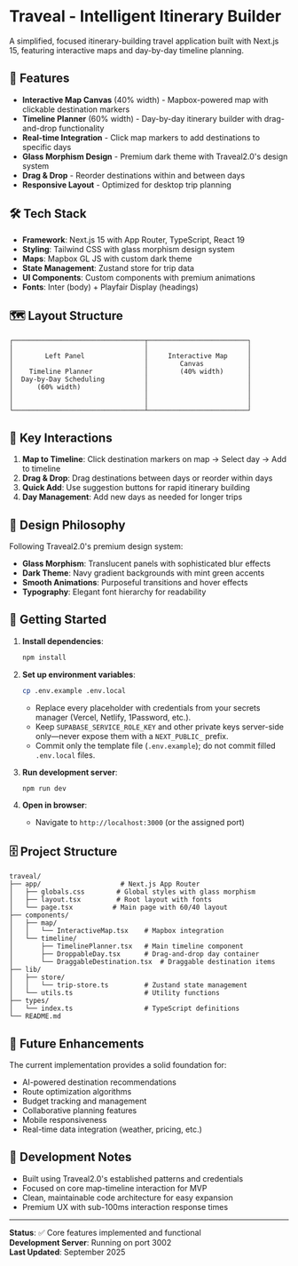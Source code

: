 # Traveal - Intelligent Itinerary Builder

A simplified, focused itinerary-building travel application built with Next.js 15, featuring interactive maps and day-by-day timeline planning.

## 🚀 Features

- **Interactive Map Canvas** (40% width) - Mapbox-powered map with clickable destination markers
- **Timeline Planner** (60% width) - Day-by-day itinerary builder with drag-and-drop functionality
- **Real-time Integration** - Click map markers to add destinations to specific days
- **Glass Morphism Design** - Premium dark theme with Traveal2.0's design system
- **Drag & Drop** - Reorder destinations within and between days
- **Responsive Layout** - Optimized for desktop trip planning

## 🛠️ Tech Stack

- **Framework**: Next.js 15 with App Router, TypeScript, React 19
- **Styling**: Tailwind CSS with glass morphism design system
- **Maps**: Mapbox GL JS with custom dark theme
- **State Management**: Zustand store for trip data
- **UI Components**: Custom components with premium animations
- **Fonts**: Inter (body) + Playfair Display (headings)

## 🗺️ Layout Structure

```
┌─────────────────────────────────┬─────────────────────────┐
│                                 │                         │
│        Left Panel               │     Interactive Map     │
│                                 │        Canvas           │
│    Timeline Planner             │        (40% width)      │
│  Day-by-Day Scheduling          │                         │
│      (60% width)                │                         │
│                                 │                         │
│                                 │                         │
└─────────────────────────────────┴─────────────────────────┘
```

## 🎯 Key Interactions

1. **Map to Timeline**: Click destination markers on map → Select day → Add to timeline
2. **Drag & Drop**: Drag destinations between days or reorder within days
3. **Quick Add**: Use suggestion buttons for rapid itinerary building
4. **Day Management**: Add new days as needed for longer trips

## 🎨 Design Philosophy

Following Traveal2.0's premium design system:
- **Glass Morphism**: Translucent panels with sophisticated blur effects
- **Dark Theme**: Navy gradient backgrounds with mint green accents
- **Smooth Animations**: Purposeful transitions and hover effects
- **Typography**: Elegant font hierarchy for readability

## 🚀 Getting Started

1. **Install dependencies**:
   ```bash
   npm install
   ```

2. **Set up environment variables**:
   ```bash
   cp .env.example .env.local
   ```
   - Replace every placeholder with credentials from your secrets manager (Vercel, Netlify, 1Password, etc.).
   - Keep `SUPABASE_SERVICE_ROLE_KEY` and other private keys server-side only—never expose them with a `NEXT_PUBLIC_` prefix.
   - Commit only the template file (`.env.example`); do not commit filled `.env.local` files.

3. **Run development server**:
   ```bash
   npm run dev
   ```

4. **Open in browser**:
   - Navigate to `http://localhost:3000` (or the assigned port)

## 🗄️ Project Structure

```
traveal/
├── app/                    # Next.js App Router
│   ├── globals.css        # Global styles with glass morphism
│   ├── layout.tsx         # Root layout with fonts
│   └── page.tsx          # Main page with 60/40 layout
├── components/
│   ├── map/
│   │   └── InteractiveMap.tsx    # Mapbox integration
│   └── timeline/
│       ├── TimelinePlanner.tsx   # Main timeline component
│       ├── DroppableDay.tsx      # Drag-and-drop day container
│       └── DraggableDestination.tsx  # Draggable destination items
├── lib/
│   ├── store/
│   │   └── trip-store.ts         # Zustand state management
│   └── utils.ts                  # Utility functions
├── types/
│   └── index.ts                  # TypeScript definitions
└── README.md
```

## 🎯 Future Enhancements

The current implementation provides a solid foundation for:
- AI-powered destination recommendations
- Route optimization algorithms
- Budget tracking and management
- Collaborative planning features
- Mobile responsiveness
- Real-time data integration (weather, pricing, etc.)

## 📝 Development Notes

- Built using Traveal2.0's established patterns and credentials
- Focused on core map-timeline interaction for MVP
- Clean, maintainable code architecture for easy expansion
- Premium UX with sub-100ms interaction response times

---

**Status**: ✅ Core features implemented and functional  
**Development Server**: Running on port 3002  
**Last Updated**: September 2025
